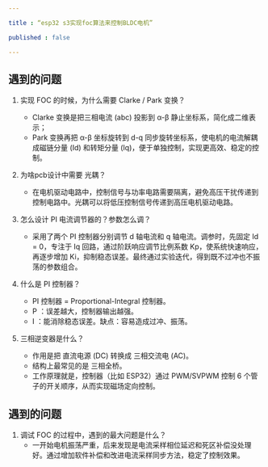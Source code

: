```yaml
---

title : “esp32 s3实现foc算法来控制BLDC电机”

published : false

---
```


## 遇到的问题

1. 实现 FOC 的时候，为什么需要 Clarke / Park 变换？

    - Clarke 变换是把三相电流 (abc) 投影到 α-β 静止坐标系，简化成二维表示；
    - Park 变换再把 α-β 坐标旋转到 d-q 同步旋转坐标系，使电机的电流解耦成磁链分量 (Id) 和转矩分量 (Iq)，便于单独控制，实现更高效、稳定的控制。
2. 为啥pcb设计中需要 光耦？

    - 在电机驱动电路中，控制信号与功率电路需要隔离，避免高压干扰传递到控制电路中。光耦可以将低压控制信号传递到高压电机驱动电路。
3. 怎么设计 PI 电流调节器的？参数怎么调？

    - 采用了两个 PI 控制器分别调节 d 轴电流和 q 轴电流。调参时，先固定 Id = 0，专注于 Iq 回路，通过阶跃响应调节比例系数 Kp，使系统快速响应，再逐步增加 Ki，抑制稳态误差。最终通过实验迭代，得到既不过冲也不振荡的参数组合。
4. 什么是 PI 控制器？
    - PI 控制器 = Proportional-Integral 控制器。
    - P ：误差越大，控制器输出越强。
    - I ：能消除稳态误差。缺点：容易造成过冲、振荡。
5. 三相逆变器是什么？
    - 作用是把 直流电源 (DC) 转换成 三相交流电 (AC)。
    - 结构上最常见的是 三相全桥。
    - 工作原理就是，控制器（比如 ESP32）通过 PWM/SVPWM 控制 6 个管子的开关顺序，从而实现磁场定向控制。

## 遇到的问题

1. 调试 FOC 的过程中，遇到的最大问题是什么？
    - 一开始电机振荡严重，后来发现是电流采样相位延迟和死区补偿没处理好。通过增加软件补偿和改进电流采样同步方法，稳定了控制效果。